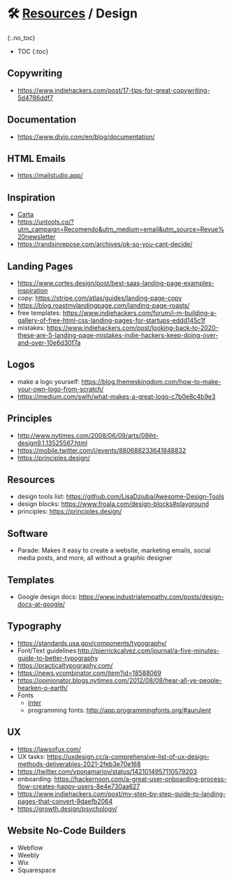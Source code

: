 # 🛠 [Resources](/README.md) / Design
{:.no_toc}

* TOC
{:toc}


## Copywriting
- https://www.indiehackers.com/post/17-tips-for-great-copywriting-5d4786ddf7

## Documentation
- https://www.divio.com/en/blog/documentation/

## HTML Emails
- https://mailstudio.app/

## Inspiration
- [Carta](https://carta.com/)
- https://untools.co/?utm_campaign=Recomendo&utm_medium=email&utm_source=Revue%20newsletter
- https://randsinrepose.com/archives/ok-so-you-cant-decide/


## Landing Pages
- https://www.cortes.design/post/best-saas-landing-page-examples-inspiration
- copy: https://stripe.com/atlas/guides/landing-page-copy
- https://blog.roastmylandingpage.com/landing-page-roasts/
- free templates: https://www.indiehackers.com/forum/i-m-building-a-gallery-of-free-html-css-landing-pages-for-startups-eddd145c1f
- mistakes: https://www.indiehackers.com/post/looking-back-to-2020-these-are-5-landing-page-mistakes-indie-hackers-keep-doing-over-and-over-10e6d30f7a

## Logos
- make a logo yourself: https://blog.themeskingdom.com/how-to-make-your-own-logo-from-scratch/
- https://medium.com/swlh/what-makes-a-great-logo-c7b0e8c4b9e3

## Principles
- http://www.nytimes.com/2008/06/09/arts/09iht-design9.1.13525567.html
- https://mobile.twitter.com/i/events/880688233641848832
- https://principles.design/

## Resources
- design tools list: https://github.com/LisaDziuba/Awesome-Design-Tools
- design blocks: https://www.froala.com/design-blocks#playground
- principles: https://principles.design/

## Software
- Parade: Makes it easy to create a website, marketing emails, social media posts, and more, all without a graphic designer

## Templates
- Google design docs: https://www.industrialempathy.com/posts/design-docs-at-google/

## Typography
- https://standards.usa.gov/components/typography/
- Font/Text guidelines:http://pierrickcalvez.com/journal/a-five-minutes-guide-to-better-typography
- https://practicaltypography.com/
- https://news.ycombinator.com/item?id=18588069
- https://opinionator.blogs.nytimes.com/2012/08/08/hear-all-ye-people-hearken-o-earth/
- Fonts
  - [Inter](https://rsms.me/inter/)
  - programming fonts: http://app.programmingfonts.org/#aurulent

## UX
- https://lawsofux.com/
- UX tasks: https://uxdesign.cc/a-comprehensive-list-of-ux-design-methods-deliverables-2021-2feb3e70e168
- https://twitter.com/vponamariov/status/1421014957110579203
- onboarding: https://hackernoon.com/a-great-user-onboarding-process-flow-creates-happy-users-8e4e730aa627
- https://www.indiehackers.com/post/my-step-by-step-guide-to-landing-pages-that-convert-9daefb2064
- https://growth.design/psychology/


## Website No-Code Builders
- Webflow
- Weebly
- Wix
- Squarespace
